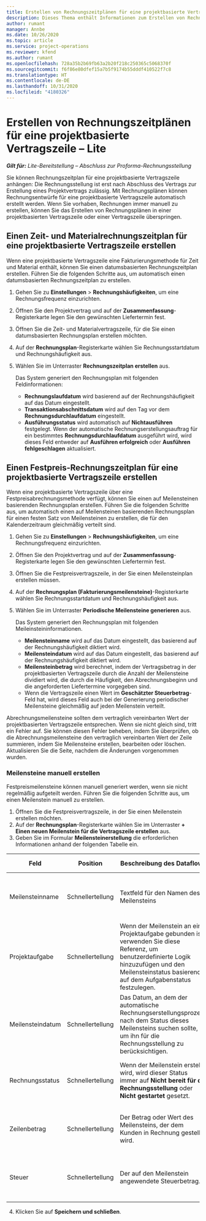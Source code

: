 ```yaml
---
title: Erstellen von Rechnungszeitplänen für eine projektbasierte Vertragszeile – Lite
description: Dieses Thema enthält Informationen zum Erstellen von Rechnungsplänen und Meilensteinen.
author: rumant
manager: Annbe
ms.date: 10/26/2020
ms.topic: article
ms.service: project-operations
ms.reviewer: kfend
ms.author: rumant
ms.openlocfilehash: 728a35b2b69fb63a2b20f218c250365c5068370f
ms.sourcegitcommit: f6f86e80dfef15a7b5f9174b55dddf410522f7c8
ms.translationtype: HT
ms.contentlocale: de-DE
ms.lasthandoff: 10/31/2020
ms.locfileid: "4180326"
---
```

# <a name="create-invoice-schedules-on-a-project-based-contract-line---lite"></a>Erstellen von Rechnungszeitplänen für eine projektbasierte Vertragszeile – Lite

_**Gilt für:** Lite-Bereitstellung – Abschluss zur Proforma-Rechnungsstellung_

Sie können Rechnungszeitplan für eine projektbasierte Vertragszeile anhängen: Die Rechnungsstellung ist erst nach Abschluss des Vertrags zur Erstellung eines Projektvertrags zulässig. Mit Rechnungsplänen können Rechnungsentwürfe für eine projektbasierte Vertragszeile automatisch erstellt werden. Wenn Sie vorhaben, Rechnungen immer manuell zu erstellen, können Sie das Erstellen von Rechnungsplänen in einer projektbasierten Vertragszeile oder einer Vertragszeile überspringen.

## <a name="create-a-time-and-material-invoice-schedule-for-a-project-based-contract-line"></a>Einen Zeit- und Materialrechnungszeitplan für eine projektbasierte Vertragszeile erstellen

Wenn eine projektbasierte Vertragszeile eine Fakturierungsmethode für Zeit und Material enthält, können Sie einen datumsbasierten Rechnungszeitplan erstellen. Führen Sie die folgenden Schritte aus, um automatisch einen datumsbasierten Rechnungszeitplan zu erstellen.

1. Gehen Sie zu **Einstellungen** > **Rechnungshäufigkeiten**, um eine Rechnungsfrequenz einzurichten.
2. Öffnen Sie den Projektvertrag und auf der **Zusammenfassung**-Registerkarte legen Sie den gewünschten Liefertermin fest.
3. Öffnen Sie die Zeit- und Materialvertragszeile, für die Sie einen datumsbasierten Rechnungsplan erstellen möchten. 
4. Auf der **Rechnungsplan**-Registerkarte wählen Sie Rechnungsstartdatum und Rechnungshäufigkeit aus. 
5. Wählen Sie im Unterraster **Rechnungszeitplan erstellen** aus.

    Das System generiert den Rechnungsplan mit folgenden Feldinformationen:

    - **Rechnungslaufdatum** wird basierend auf der Rechnungshäufigkeit auf das Datum eingestellt.
    - **Transaktionsabschnittsdatum** wird auf den Tag vor dem **Rechnungsdurchlaufdatum** eingestellt.
    - **Ausführungsstatus** wird automatisch auf **Nichtausführen** festgelegt. Wenn der automatische Rechnungserstellungsauftrag für ein bestimmtes **Rechnungsdurchlaufdatum** ausgeführt wird, wird dieses Feld entweder auf **Ausführen erfolgreich** oder **Ausführen fehlgeschlagen** aktualisiert.

## <a name="create-a-fixed-price-invoice-schedule-for-a-project-based-contract-line"></a>Einen Festpreis-Rechnungszeitplan für eine projektbasierte Vertragszeile erstellen

Wenn eine projektbasierte Vertragszeile über eine Festpreisabrechnungsmethode verfügt, können Sie einen auf Meilensteinen basierenden Rechnungsplan erstellen. Führen Sie die folgenden Schritte aus, um automatisch einen auf Meilensteinen basierenden Rechnungsplan für einen festen Satz von Meilensteinen zu erstellen, die für den Kalenderzeitraum gleichmäßig verteilt sind.

1. Gehen Sie zu **Einstellungen** > **Rechnungshäufigkeiten**, um eine Rechnungsfrequenz einzurichten.
2. Öffnen Sie den Projektvertrag und auf der **Zusammenfassung**-Registerkarte legen Sie den gewünschten Liefertermin fest.
3. Öffnen Sie die Festpreisvertragszeile, in der Sie einen Meilensteinplan erstellen müssen. 
4. Auf der **Rechnungsplan (Fakturierungsmeilensteine)**-Registerkarte wählen Sie Rechnungsstartdatum und Rechnungshäufigkeit aus. 
5. Wählen Sie im Unterraster **Periodische Meilensteine generieren** aus.

    Das System generiert den Rechnungsplan mit folgenden Meileinsteininformationen.

    - **Meilensteinname** wird auf das Datum eingestellt, das basierend auf der Rechnungshäufigkeit diktiert wird.
    - **Meilensteindatum** wird auf das Datum eingestellt, das basierend auf der Rechnungshäufigkeit diktiert wird.
    - **Meilensteinbetrag** wird berechnet, indem der Vertragsbetrag in der projektbasierten Vertragszeile durch die Anzahl der Meilensteine dividiert wird, die durch die Häufigkeit, den Abrechnungsbeginn und die angeforderten Liefertermine vorgegeben sind.
    - Wenn die Vertragszeile einen Wert im **Geschätzter Steuerbetrag**-Feld hat, wird dieses Feld auch bei der Generierung periodischer Meilensteine gleichmäßig auf jeden Meilenstein verteilt.

Abrechnungsmeilensteine sollten dem vertraglich vereinbarten Wert der projektbasierten Vertragszeile entsprechen. Wenn sie nicht gleich sind, tritt ein Fehler auf. Sie können diesen Fehler beheben, indem Sie überprüfen, ob die Abrechnungsmeilensteine den vertraglich vereinbarten Wert der Zeile summieren, indem Sie Meilensteine erstellen, bearbeiten oder löschen. Aktualisieren Sie die Seite, nachdem die Änderungen vorgenommen wurden.

### <a name="manually-create-milestones"></a>Meilensteine manuell erstellen

Festpreismeilensteine können manuell generiert werden, wenn sie nicht regelmäßig aufgeteilt werden. Führen Sie die folgenden Schritte aus, um einen Meilenstein manuell zu erstellen.

1. Öffnen Sie die Festpreisvertragszeile, in der Sie einen Meilenstein erstellen möchten. 
2. Auf der **Rechnungsplan**-Registerkarte wählen Sie im Unterraster **+ Einen neuen Meilenstein für die Vertragszeile erstellen** aus.
3. Geben Sie im Formular **Meilensteinerstellung** die erforderlichen Informationen anhand der folgenden Tabelle ein. 

| Feld | Position | Beschreibung des Dataflows | Nachgelagerte Auswirkungen |
| --- | --- | --- | --- |
| Meilensteinname | Schnellertellung | Textfeld für den Namen des Meilensteins | Dieses Feld ist im Meilenstein der Projektvertragszeile und in der Rechnung enthalten. |
| Projektaufgabe | Schnellertellung | Wenn der Meilenstein an eine Projektaufgabe gebunden ist, verwenden Sie diese Referenz, um benutzerdefinierte Logik hinzuzufügen und den Meilensteinstatus basierend auf dem Aufgabenstatus festzulegen. | Dieser Verweis auf eine Aufgabe hat keine nachgelagerten Auswirkungen. |
| Meilensteindatum | Schnellertellung | Das Datum, an dem der automatische Rechnungserstellungsprozess nach dem Status dieses Meilensteins suchen sollte, um ihn für die Rechnungsstellung zu berücksichtigen. | Dies ist im Meilenstein der Projektvertragszeile und in der Rechnung enthalten. |
| Rechnungsstatus | Schnellertellung | Wenn der Meilenstein erstellt wird, wird dieser Status immer auf **Nicht bereit für die Rechnungsstellung** oder **Nicht gestartet** gesetzt. | Dies ist im Meilenstein der Projektvertragszeile und in der Rechnung enthalten. |
| Zeilenbetrag | Schnellertellung | Der Betrag oder Wert des Meilensteins, der dem Kunden in Rechnung gestellt wird. | Dieses Feld ist im Meilenstein der Projektvertragszeile und in der Rechnung enthalten. |
| Steuer | Schnellertellung | Der auf den Meilenstein angewendete Steuerbetrag. | Dies ist im Meilenstein der Projektvertragszeile und in der Rechnung enthalten. |

4. Klicken Sie auf **Speichern und schließen**.

